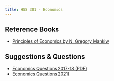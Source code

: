 ```yaml
---
title: HSS 301 - Economics
---
```


## Reference Books

- [Principles of Economics by N. Gregory Mankiw](https://www.goodreads.com/book/show/1753460.Principles_of_Economics)

## Suggestions & Questions

- [Economics Questions 2017-18 (PDF)](./questions/Economics-question-2017-18.pdf)
- [Economics Questions 2021)](./questions/Economics-question-2021.md)
